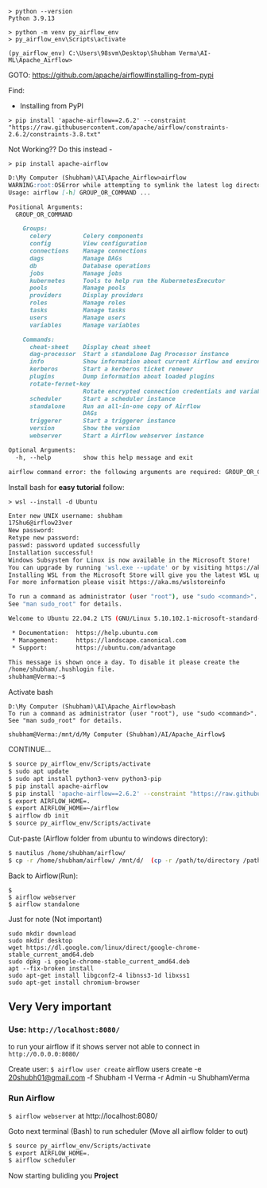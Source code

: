 ```
> python --version
Python 3.9.13
```
``` 
> python -m venv py_airflow_env
> py_airflow_env\Scripts\activate 
```
` (py_airflow_env) C:\Users\98svm\Desktop\Shubham Verma\AI-ML\Apache_Airflow> `

GOTO: https://github.com/apache/airflow#installing-from-pypi

Find:
 * Installing from PyPI

 ```
 > pip install 'apache-airflow==2.6.2' --constraint "https://raw.githubusercontent.com/apache/airflow/constraints-2.6.2/constraints-3.8.txt"
```
Not Working?? Do this instead -
```
> pip install apache-airflow
```

```md
D:\My Computer (Shubham)\AI\Apache_Airflow>airflow
WARNING:root:OSError while attempting to symlink the latest log directory
Usage: airflow [-h] GROUP_OR_COMMAND ...

Positional Arguments:
  GROUP_OR_COMMAND

    Groups:
      celery         Celery components
      config         View configuration
      connections    Manage connections
      dags           Manage DAGs
      db             Database operations
      jobs           Manage jobs
      kubernetes     Tools to help run the KubernetesExecutor
      pools          Manage pools
      providers      Display providers
      roles          Manage roles
      tasks          Manage tasks
      users          Manage users
      variables      Manage variables

    Commands:
      cheat-sheet    Display cheat sheet
      dag-processor  Start a standalone Dag Processor instance
      info           Show information about current Airflow and environment  
      kerberos       Start a kerberos ticket renewer
      plugins        Dump information about loaded plugins
      rotate-fernet-key
                     Rotate encrypted connection credentials and variables   
      scheduler      Start a scheduler instance
      standalone     Run an all-in-one copy of Airflow
                     DAGs
      triggerer      Start a triggerer instance
      version        Show the version
      webserver      Start a Airflow webserver instance

Optional Arguments:
  -h, --help         show this help message and exit

airflow command error: the following arguments are required: GROUP_OR_COMMAND, see help above.
```

Install bash for **easy tutorial** follow:
```
> wsl --install -d Ubuntu 
```
```bash
Enter new UNIX username: shubham
17Shu6@irflow23ver
New password:
Retype new password:
passwd: password updated successfully
Installation successful!
Windows Subsystem for Linux is now available in the Microsoft Store!
You can upgrade by running 'wsl.exe --update' or by visiting https://aka.ms/wslstorepage
Installing WSL from the Microsoft Store will give you the latest WSL updates, faster.
For more information please visit https://aka.ms/wslstoreinfo

To run a command as administrator (user "root"), use "sudo <command>".
See "man sudo_root" for details.

Welcome to Ubuntu 22.04.2 LTS (GNU/Linux 5.10.102.1-microsoft-standard-WSL2 x86_64)

 * Documentation:  https://help.ubuntu.com
 * Management:     https://landscape.canonical.com
 * Support:        https://ubuntu.com/advantage

This message is shown once a day. To disable it please create the
/home/shubham/.hushlogin file.
shubham@Verma:~$
```
Activate bash
```
D:\My Computer (Shubham)\AI\Apache_Airflow>bash
To run a command as administrator (user "root"), use "sudo <command>".
See "man sudo_root" for details.

shubham@Verma:/mnt/d/My Computer (Shubham)/AI/Apache_Airflow$ 
```
CONTINUE...
```bash
$ source py_airflow_env/Scripts/activate
$ sudo apt update
$ sudo apt install python3-venv python3-pip
$ pip install apache-airflow
$ pip install 'apache-airflow==2.6.2' --constraint "https://raw.githubusercontent.com/apache/airflow/constraints-2.6.2/constraints-3.8.txt"
$ export AIRFLOW_HOME=.
$ export AIRFLOW_HOME=~/airflow
$ airflow db init
$ source py_airflow_env/Scripts/activate
```
Cut-paste (Airflow folder from ubuntu to windows directory):
```bash
$ nautilus /home/shubham/airflow/
$ cp -r /home/shubham/airflow/ /mnt/d/  (cp -r /path/to/directory /path/to/location/new-name)
```
Back to Airflow(Run):
```
$ 
$ airflow webserver
$ airflow standalone
```

Just for note (Not important)
```
sudo mkdir download
sudo mkdir desktop
wget https://dl.google.com/linux/direct/google-chrome-stable_current_amd64.deb
sudo dpkg -i google-chrome-stable_current_amd64.deb
apt --fix-broken install
sudo apt-get install libgconf2-4 libnss3-1d libxss1
sudo apt-get install chromium-browser
```

## Very Very important
### Use: `http://localhost:8080/`

to run your airflow if it shows server not able to connect in `http://0.0.0.0:8080/`

Create user: 
`$ airflow user create`
airflow users create -e 20shubh01@gmail.com -f Shubham -l Verma -r Admin -u ShubhamVerma

### Run Airflow
`$ airflow webserver` at
http://localhost:8080/

Goto next terminal (Bash) to run scheduler (Move all airflow folder to out)
```bash
$ source py_airflow_env/Scripts/activate
$ export AIRFLOW_HOME=.
$ airflow scheduler
```
Now starting buliding you **Project**
